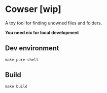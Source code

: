 # Cowser [wip]

A toy tool for finding unowned files and folders.

**You need nix for local development**
## Dev environment

```
make pure-shell
```

## Build

```
make build
```
